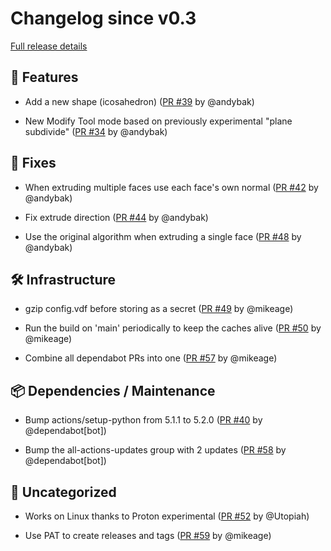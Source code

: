 # Changelog since v0.3

[Full release details](https://github.com/icosa-foundation/open-blocks/compare/v0.3...6bec5a2c9ea32943a0bdb726da831dec954deecb)

## 🚀 Features

- Add a new shape (icosahedron) ([PR #39](https://github.com/icosa-foundation/open-blocks/pull/39) by @andybak)

- New Modify Tool mode based on previously experimental "plane subdivide" ([PR #34](https://github.com/icosa-foundation/open-blocks/pull/34) by @andybak)


## 🐛 Fixes

- When extruding multiple faces use each face's own normal ([PR #42](https://github.com/icosa-foundation/open-blocks/pull/42) by @andybak)

- Fix extrude direction ([PR #44](https://github.com/icosa-foundation/open-blocks/pull/44) by @andybak)

- Use the original algorithm when extruding a single face ([PR #48](https://github.com/icosa-foundation/open-blocks/pull/48) by @andybak)


## 🛠️ Infrastructure

- gzip config.vdf before storing as a secret ([PR #49](https://github.com/icosa-foundation/open-blocks/pull/49) by @mikeage)

- Run the build on 'main' periodically to keep the caches alive ([PR #50](https://github.com/icosa-foundation/open-blocks/pull/50) by @mikeage)

- Combine all dependabot PRs into one ([PR #57](https://github.com/icosa-foundation/open-blocks/pull/57) by @mikeage)


## 📦 Dependencies / Maintenance

- Bump actions/setup-python from 5.1.1 to 5.2.0 ([PR #40](https://github.com/icosa-foundation/open-blocks/pull/40) by @dependabot[bot])

- Bump the all-actions-updates group with 2 updates ([PR #58](https://github.com/icosa-foundation/open-blocks/pull/58) by @dependabot[bot])


## 💬 Uncategorized

- Works on Linux thanks to Proton experimental ([PR #52](https://github.com/icosa-foundation/open-blocks/pull/52) by @Utopiah)

- Use PAT to create releases and tags ([PR #59](https://github.com/icosa-foundation/open-blocks/pull/59) by @mikeage)





